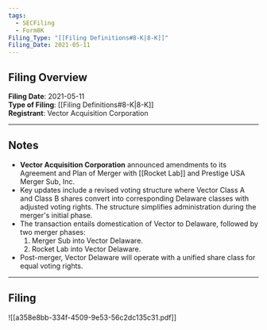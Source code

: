 ```yaml
---
tags:
  - SECFiling
  - Form8K
Filing_Type: "[[Filing Definitions#8-K|8-K]]"
Filing_Date: 2021-05-11
---
```

## Filing Overview

**Filing Date**: 2021-05-11  
**Type of Filing**: [[Filing Definitions#8-K|8-K]]  
**Registrant**: Vector Acquisition Corporation  

---

## Notes

- **Vector Acquisition Corporation** announced amendments to its Agreement and Plan of Merger with [[Rocket Lab]] and Prestige USA Merger Sub, Inc.  
- Key updates include a revised voting structure where Vector Class A and Class B shares convert into corresponding Delaware classes with adjusted voting rights. The structure simplifies administration during the merger's initial phase.
- The transaction entails domestication of Vector to Delaware, followed by two merger phases:
  1. Merger Sub into Vector Delaware.
  2. Rocket Lab into Vector Delaware.  
- Post-merger, Vector Delaware will operate with a unified share class for equal voting rights.  

---

## Filing

![[a358e8bb-334f-4509-9e53-56c2dc135c31.pdf]]
